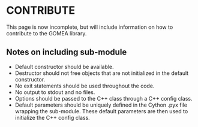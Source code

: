 # CONTRIBUTE 

This page is now incomplete, but will include information on how to contribute to the GOMEA library.

## Notes on including sub-module
- Default constructor should be available.
- Destructor should not free objects that are not initialized in the default constructor.
- No exit statements should be used throughout the code.
- No output to stdout and no files.
- Options should be passed to the C++ class through a C++ config class.
- Default parameters should be uniquely defined in the Cython .pyx file wrapping the sub-module. These default parameters are then used to initialize the C++ config class.
